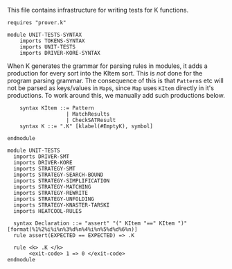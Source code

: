 This file contains infrastructure for writing tests for K functions.

```k
requires "prover.k"
```

```k
module UNIT-TESTS-SYNTAX
    imports TOKENS-SYNTAX
    imports UNIT-TESTS
    imports DRIVER-KORE-SYNTAX
```

When K generates the grammar for parsing rules in modules, it adds a production
for every sort into the KItem sort. This is *not* done for the program parsing
grammar. The consequence of this is that `Pattern`s etc will not be parsed
as keys/values in `Map`s, since `Map` uses `KItem` directly in it's productions.
To work around this, we manually add such productions below.

```k
    syntax KItem ::= Pattern
                   | MatchResults
                   | CheckSATResult
    syntax K ::= ".K" [klabel(#EmptyK), symbol]
```

```k
endmodule
```

```k
module UNIT-TESTS
  imports DRIVER-SMT
  imports DRIVER-KORE
  imports STRATEGY-SMT
  imports STRATEGY-SEARCH-BOUND
  imports STRATEGY-SIMPLIFICATION
  imports STRATEGY-MATCHING
  imports STRATEGY-REWRITE
  imports STRATEGY-UNFOLDING
  imports STRATEGY-KNASTER-TARSKI
  imports HEATCOOL-RULES

  syntax Declaration ::= "assert" "(" KItem "==" KItem ")" [format(%1%2%i%i%n%3%d%n%4%i%n%5%d%d%6%n)]
  rule assert(EXPECTED == EXPECTED) => .K

  rule <k> .K </k>
       <exit-code> 1 => 0 </exit-code>
endmodule
```
